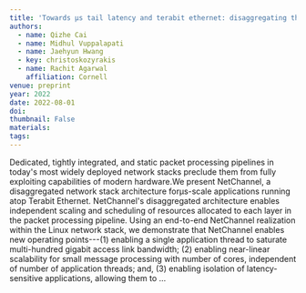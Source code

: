 ```yaml
---
title: 'Towards μs tail latency and terabit ethernet: disaggregating the host network stack'
authors:
  - name: Qizhe Cai
  - name: Midhul Vuppalapati
  - name: Jaehyun Hwang
  - key: christoskozyrakis
  - name: Rachit Agarwal
    affiliation: Cornell
venue: preprint
year: 2022
date: 2022-08-01
doi: 
thumbnail: False
materials:
tags:
---
```

Dedicated, tightly integrated, and static packet processing pipelines in today's most widely deployed network stacks preclude them from fully exploiting capabilities of modern hardware.We present NetChannel, a disaggregated network stack architecture forμs-scale applications running atop Terabit Ethernet. NetChannel's disaggregated architecture enables independent scaling and scheduling of resources allocated to each layer in the packet processing pipeline. Using an end-to-end NetChannel realization within the Linux network stack, we demonstrate that NetChannel enables new operating points---(1) enabling a single application thread to saturate multi-hundred gigabit access link bandwidth; (2) enabling near-linear scalability for small message processing with number of cores, independent of number of application threads; and, (3) enabling isolation of latency-sensitive applications, allowing them to …
